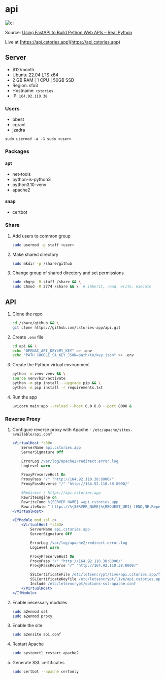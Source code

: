 # api

[![ci](https://github.com/cstories-app/api/actions/workflows/ci.yml/badge.svg)](https://github.com/cstories-app/api/actions/workflows/ci.yml)

Source: [Using FastAPI to Build Python Web APIs – Real Python](https://realpython.com/fastapi-python-web-apis/)

Live at [https://api.cstories.app](https://api.cstories.app)

## Server

* $12/month
* Ubuntu 22.04 LTS x64
* 2 GB RAM  |  1 CPU  |  50GB SSD
* Region: sfo3
* Hostname: `cstories`
* IP: `164.92.110.38`

### Users

* bbest
* cgrant
* jzadra

`sudo usermod -a -G sudo <user>`

### Packages

#### apt

* net-tools
* python-is-python3
* python3.10-venv
* apache2

#### snap

* certbot

### Share

1. Add users to common group

    ```sh
    sudo usermod -g staff <user>
    ```

1. Make shared directory

    ```sh
    sudo mkdir -p /share/github
    ```

1. Change group of shared directory and set permissions

    ```sh
    sudo chgrp -R staff /share && \
    sudo chmod -R 2774 /share && \  # inherit, read, write, execute
    ```

## API

1. Clone the repo

    ```sh
    cd /share/github && \
    git clone https://github.com/cstories-app/api.git
    ```

1. Create `.env` file

    ```sh
    cd api && \
    echo "OPENAI_API_KEY=MY_KEY" >> .env
    echo "PATH_GOOGLE_SA_KEY_JSON=path/to/key.json" >> .env
    ```

1. Create the Python virtual environment

    ```sh
    python -m venv venv && \
    source venv/bin/activate
    python -m pip install --upgrade pip && \
    python -m pip install -r requirements.txt
    ```

1. Run the app

    ```sh
    uvicorn main:app --reload --host 0.0.0.0 --port 8000 &
    ```

### Reverse Proxy

1. Configure reverse proxy with Apache - `/etc/apache/sites-available/api.conf`

    ```apache
    <VirtualHost *:80>
        ServerName api.cstories.app
        ServerSignature Off

        ErrorLog /var/log/apache2/redirect.error.log
        LogLevel warn

        ProxyPreserveHost On
        ProxyPass "/" "http://164.92.110.38:8000/"
        ProxyPassReverse "/" "http://164.92.110.38:8000/"

        #Redirect / https://api.cstories.app
        RewriteEngine on
        RewriteCond %{SERVER_NAME} =api.cstories.app
        RewriteRule ^ https://%{SERVER_NAME}%{REQUEST_URI} [END,NE,R=permanent]
    </VirtualHost>

    <IfModule mod_ssl.c>
        <VirtualHost *:443>
            ServerName api.cstories.app
            ServerSignature Off

            ErrorLog /var/log/apache2/redirect.error.log
            LogLevel warn

            ProxyPreserveHost On
            ProxyPass "/" "http://164.92.110.38:8000/"
            ProxyPassReverse "/" "http://164.92.110.38:8000/"

            SSLCertificateFile /etc/letsencrypt/live/api.cstories.app/fullchain.pem
            SSLCertificateKeyFile /etc/letsencrypt/live/api.cstories.app/privkey.pem
            Include /etc/letsencrypt/options-ssl-apache.conf
        </VirtualHost>
    </IfModule>
    ```

1. Enable necessary modules

    ```sh
    sudo a2enmod ssl
    sudo a2enmod proxy
    ```

1. Enable the site

    ```sh
    sudo a2ensite api.conf
    ```

1. Restart Apache

    ```sh
    sudo systemctl restart apache2
    ```

1. Generate SSL certificates

    ```sh
    sudo certbot --apache certonly
    ```
